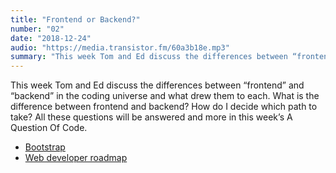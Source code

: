 ```yaml
---
title: "Frontend or Backend?"
number: "02"
date: "2018-12-24"
audio: "https://media.transistor.fm/60a3b18e.mp3"
summary: "This week Tom and Ed discuss the differences between “frontend” and “backend” in the coding universe and what drew them to each."
---
```


This week Tom and Ed discuss the differences between “frontend” and “backend” in the coding universe and what drew them to each. What is the difference between frontend and backend? How do I decide which path to take? All these questions will be answered and more in this week’s A Question Of Code.

* [Bootstrap](https://getbootstrap.com)
* [Web developer roadmap](https://github.com/kamranahmedse/developer-roadmap)
